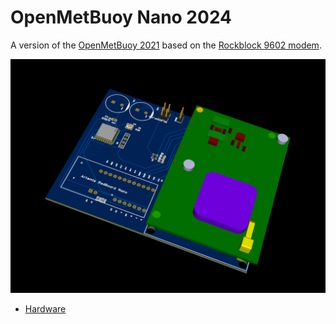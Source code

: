 # OpenMetBuoy Nano 2024

A version of the [OpenMetBuoy 2021](https://github.com/jerabaul29/OpenMetBuoy-v2021a) based on the [Rockblock 9602 modem](https://www.groundcontrol.com/product/rockblock-9602-satellite-modem/).

<img src="./omb-2024-nano-3d.png" alt="3D model of PCB">

* [Hardware](https://github.com/gauteh/omb-2024-nano/issues/6)
